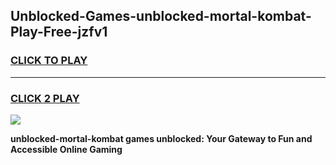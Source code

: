 
## Unblocked-Games-unblocked-mortal-kombat-Play-Free-jzfv1
<h3>
<a href="https://premium76.site?title=unblocked-mortal-kombat&ref=20M">CLICK TO PLAY</a></h3>
<hr>

<h3>
<a href="https://premium76.site?title=unblocked-mortal-kombat&ref=20M">CLICK 2 PLAY</a>
  
</h3>

<a href="https://premium76.site?title=unblocked-mortal-kombat&ref=19M"><img src="https://clearcache.store/games.png"></a>


**unblocked-mortal-kombat games unblocked: Your Gateway to Fun and Accessible Online Gaming**
